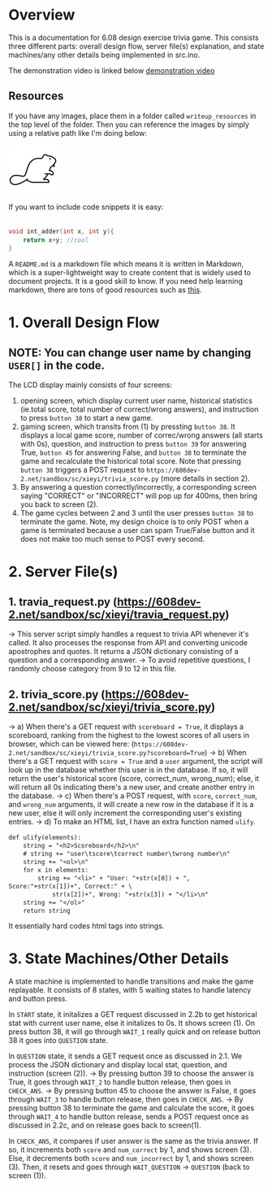 # Overview

This is a documentation for 6.08 design exercise trivia game. This consists three different parts: overall design flow, server file(s) explanation, and state machines/any other details being implemented in src.ino.

The demonstration video is linked below
[demonstration video](https://youtu.be/Zf1zj-SdbLM)

## Resources

If you have any images, place them in a folder called `writeup_resources` in the top level of the folder. Then you can reference the images by simply using a relative path like I'm doing below:

![An example test image](./writeup_resources/beaver.jpg)

If you want to include code snippets it is easy:

```cpp

void int_adder(int x, int y){
    return x+y; //cool
}
```

A `README.md` is a markdown file which means it is written in Markdown, which is a super-lightweight way to create content that is widely used to document projects. It is a good skill to know.  If you need help learning markdown, there are tons of good resources such as [this](https://www.markdownguide.org/getting-started/).

# 1. Overall Design Flow
## NOTE: You can change user name by changing `USER[]` in the code. 
The LCD display mainly consists of four screens: 
1. opening screen, 
which display current user name, historical statistics (ie.total score, total number of correct/wrong answers), and instruction to press `button 38` to start a new game.
2. gaming screen, which transits from (1) by pressting `button 38`. It displays a local game score, number of correc/wrong answers (all starts with 0s), question, and instruction to press `button 39` for answering True, `button 45` for answering False, and `button 38` to terminate the game and recalculate the historical total score. Note that pressing `button 38` triggers a POST request to `https://608dev-2.net/sandbox/sc/xieyi/trivia_score.py` (more details in section 2).
3. By answering a question correctly/incorrectly, a corresponding screen saying "CORRECT" or "INCORRECT" will pop up for 400ms, then bring you back to screen (2). 
4. The game cycles between 2 and 3 until the user presses `button 38` to terminate the game. Note, my design choice is to only POST when a game is terminated because a user can spam True/False button and it does not make too much sense to POST every second.

# 2. Server File(s)
## 1. travia_request.py (https://608dev-2.net/sandbox/sc/xieyi/travia_request.py)
-> This server script simply handles a request to trivia API whenever it's called. It also processes the response from API and converting unicode apostrophes and quotes. It returns a JSON dictionary consisting of a question and a corresponding answer.
-> To avoid repetitive questions, I randomly choose category from 9 to 12 in this file.

## 2. trivia_score.py (https://608dev-2.net/sandbox/sc/xieyi/trivia_score.py)
-> a) When there's a GET request with `scoreboard = True`, it displays a scoreboard, ranking from the highest to the lowest scores of all users in browser, which can be viewed here: (`https://608dev-2.net/sandbox/sc/xieyi/trivia_score.py?scoreboard=True`)
-> b) When there's a GET request with `score = True` and a `user` argument, the script will look up in the database whether this user is in the database. If so, it will return the user's historical score (score, correct_num, wrong_num); else, it will return all 0s indicating there's a new user, and create another entry in the database.
-> c) When there's a POST request, with `score`, `correct_num`, and `wrong_num` arguments, it will create a new row in the database if it is a new user, else it will only increment the corresponding user's existing entries.
-> d) To make an HTML list, I have an extra function named `ulify`.
```
def ulify(elements):
    string = "<h2>Scoreboard</h2>\n"
    # string += "user\tscore\tcorrect number\twrong number\n"
    string += "<ol>\n"
    for x in elements:
        string += "<li>" + "User: "+str(x[0]) + ", Score:"+str(x[1])+", Correct:" + \
            str(x[2])+", Wrong: "+str(x[3]) + "</li>\n"
    string += "</ol>"
    return string
```
It essentially hard codes html tags into strings.


# 3. State Machines/Other Details
A state machine is implemented to handle transitions and make the game replayable. 
It consists of 8 states, with 5 waiting states to handle latency and button press.

In `START` state, it initalizes a GET request discussed in 2.2b to get historical stat with current user name, else it initalizes to 0s. It shows screen (1). On press button 38, it will go through `WAIT_1` really quick and on release button 38 it goes into `QUESTION` state.

In `QUESTION` state, it sends a GET request once as discussed in 2.1. We process the JSON dictionary and display local stat, question, and instruction (screen (2)).
-> By pressing button 39 to choose the answer is True, it goes through `WAIT_2` to handle button release, then goes in `CHECK_ANS`.
-> By pressing button 45 to choose the answer is False, it goes through `WAIT_3` to handle button release, then goes in `CHECK_ANS`.
-> By pressing button 38 to terminate the game and calculate the score, it goes through `WAIT_4` to handle button release, sends a POST request once as discussed in 2.2c, and on release goes back to screen(1). 

In `CHECK_ANS`, it compares if user answer is the same as the trivia answer. If so, it increments both `score` and `num_correct` by 1, and shows screen (3). Else, it decrements both `score` and `num_incorrect` by 1, and shows screen (3). Then, it resets and goes through `WAIT_QUESTION` -> `QUESTION` (back to screen (1)).


